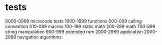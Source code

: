 # tests

0000-0999 microcode tests
1000-1999 functions
    000-009 calling convention
    010-099 macros
    100-199 static math
    200-299 math
    700-899 string manipulation
    900-999 extended rom
2000-2999 application
    2000-2099 navigation algorithms